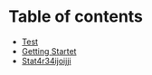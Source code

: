 # Table of contents

* [Test](README.md)
* [Getting Startet](getting-startet.md)
* [Stat4r34ijoijji](stat4r34ijoijji.md)

